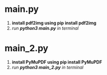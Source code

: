 # main.py

1. <b>install pdf2img using pip install pdf2img</b>
2. <i>run <b>python3 main.py</b> in terminal</i>

# main_2.py

1. <b>install PyMuPDF using pip install PyMuPDF</b>
2. <i>run <b>python3 main_2.py</b> in terminal</i>
